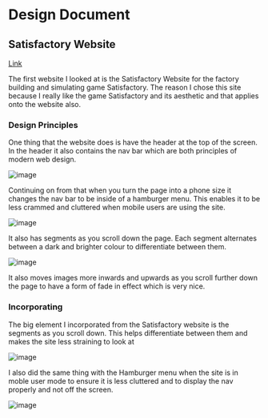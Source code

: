# Design Document

## Satisfactory Website
[Link](https://www.satisfactorygame.com/)

The first website I looked at is the Satisfactory Website for the factory building and simulating game Satisfactory. The reason I chose this site because I really like the game Satisfactory and its aesthetic and that applies onto the website also.

### Design Principles
One thing that the website does is have the header at the top of the screen. In the header it also contains the nav bar which are both principles of modern web design.

![image](https://github.com/Christian-Irvine/svelte_2023_webdev1/assets/129133402/e01a7bec-82e5-405a-ad02-3bc72471edd7)

Continuing on from that when you turn the page into a phone size it changes the nav bar to be inside of a hamburger menu. This enables it to be less crammed and cluttered when mobile users are using the site.

![image](https://github.com/Christian-Irvine/svelte_2023_webdev1/assets/129133402/f18a794c-bb7f-4623-8109-901791676a00)

It also has segments as you scroll down the page. Each segment alternates between a dark and brighter colour to differentiate between them.

![image](https://github.com/Christian-Irvine/svelte_2023_webdev1/assets/129133402/822c718c-c95f-41f6-98d1-fc0f988ef914)

It also moves images more inwards and upwards as you scroll further down the page to have a form of fade in effect which is very nice.

### Incorporating

The big element I incorporated from the Satisfactory website is the segments as you scroll down. This helps differentiate between them and makes the site less straining to look at

![image](https://github.com/Christian-Irvine/svelte_2023_webdev1/assets/129133402/d678562b-8b8d-42bf-8015-11b66159dc59)

I also did the same thing with the Hamburger menu when the site is in moble user mode to ensure it is less cluttered and to display the nav properly and not off the screen.

![image](https://github.com/Christian-Irvine/svelte_2023_webdev1/assets/129133402/5f70b21f-764d-457f-9a7c-3c71de618d18)


